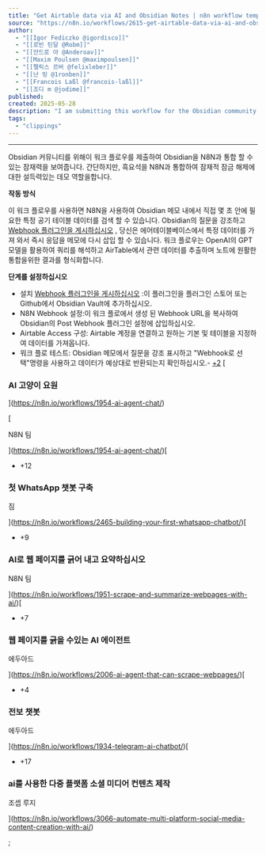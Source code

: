 ```yaml
---
title: "Get Airtable data via AI and Obsidian Notes | n8n workflow template"
source: "https://n8n.io/workflows/2615-get-airtable-data-via-ai-and-obsidian-notes/"
author:
  - "[[Igor Fediczko @igordisco]]"
  - "[[로빈 틴달 @Robm]]"
  - "[[안드로 아 @Anderoav]]"
  - "[[Maxim Poulsen @maximpoulsen]]"
  - "[[펠릭스 르버 @felixleber]]"
  - "[[난 빙 @1ronben]]"
  - "[[Francois Laßl @francois-laßl]]"
  - "[[조디 m @jodime]]"
published:
created: 2025-05-28
description: "I am submitting this workflow for the Obsidian community to showcase the potential of integrating Obsidian with n8n. While straightforward, it serves as a compe"
tags:
  - "clippings"
---
```

---

Obsidian 커뮤니티를 위해이 워크 플로우를 제출하여 Obsidian을 N8N과 통합 할 수있는 잠재력을 보여줍니다. 간단하지만, 흑요석을 N8N과 통합하여 잠재적 잠금 해제에 대한 설득력있는 데모 역할을합니다.

**작동 방식**

이 워크 플로우를 사용하면 N8N을 사용하여 Obsidian 메모 내에서 직접 몇 초 안에 필요한 특정 공기 테이블 데이터를 검색 할 수 있습니다. Obsidian의 질문을 강조하고 [Webhook 플러그인을 게시하십시오](https://github.com/Masterb1234/obsidian-post-webhook/) , 당신은 에어테이블베이스에서 특정 데이터를 가져 와서 즉시 응답을 메모에 다시 삽입 할 수 있습니다. 워크 플로우는 OpenAI의 GPT 모델을 활용하여 쿼리를 해석하고 AirTable에서 관련 데이터를 추출하며 노트에 원활한 통합을위한 결과를 형식화합니다.

**단계를 설정하십시오**

- 설치 [Webhook 플러그인을 게시하십시오](https://github.com/Masterb1234/obsidian-post-webhook/) :이 플러그인을 플러그인 스토어 또는 Github에서 Obsidian Vault에 추가하십시오.
- N8N Webhook 설정:이 워크 플로에서 생성 된 Webhook URL을 복사하여 Obsidian의 Post Webhook 플러그인 설정에 삽입하십시오.
- Airtable Access 구성: Airtable 계정을 연결하고 원하는 기본 및 테이블을 지정하여 데이터를 가져옵니다.
- 워크 플로 테스트: Obsidian 메모에서 질문을 강조 표시하고 "Webhook로 선택"명령을 사용하고 데이터가 예상대로 반환되는지 확인하십시오.- [+2](https://n8n.io/workflows/1954-ai-agent-chat/)
[

### AI 고양이 요원

](https://n8n.io/workflows/1954-ai-agent-chat/)

[

N8N 팀

](https://n8n.io/workflows/1954-ai-agent-chat/)[

- +12

### 첫 WhatsApp 챗봇 구축

짐

](https://n8n.io/workflows/2465-building-your-first-whatsapp-chatbot/)[

- +9

### AI로 웹 페이지를 긁어 내고 요약하십시오

N8N 팀

](https://n8n.io/workflows/1951-scrape-and-summarize-webpages-with-ai/)[

- +7

### 웹 페이지를 긁을 수있는 AI 에이전트

에두아드

](https://n8n.io/workflows/2006-ai-agent-that-can-scrape-webpages/)[

- +4

### 전보 챗봇

에두아드

](https://n8n.io/workflows/1934-telegram-ai-chatbot/)[

- +17

### ai를 사용한 다중 플랫폼 소셜 미디어 컨텐츠 제작

조셉 루지

](https://n8n.io/workflows/3066-automate-multi-platform-social-media-content-creation-with-ai/)

;